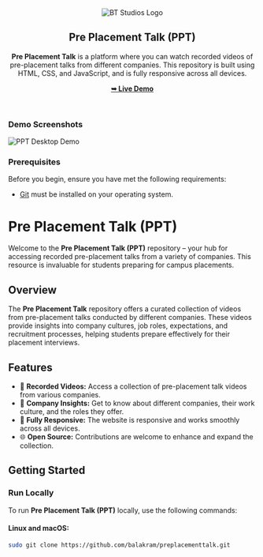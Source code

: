 <div align="center">

  <br />
  <br />
  
  <img src="https://balakram.github.io/btstudios/assets/img/btlogo.png" alt="BT Studios Logo" />

  <h2 align="center">Pre Placement Talk (PPT)</h2>

  **Pre Placement Talk** is a platform where you can watch recorded videos of pre-placement talks from different companies. This repository is built using HTML, CSS, and JavaScript, and is fully responsive across all devices.

  <a href="https://balakram.github.io/preplacementtalk/"><strong>➥ Live Demo</strong></a>

</div>

<br />

### Demo Screenshots

![PPT Desktop Demo](https://balakram.github.io/balakramtudu/img/projects/project-5.png)

### Prerequisites

Before you begin, ensure you have met the following requirements:

* [Git](https://git-scm.com/downloads "Download Git") must be installed on your operating system.

# Pre Placement Talk (PPT)

Welcome to the **Pre Placement Talk (PPT)** repository – your hub for accessing recorded pre-placement talks from a variety of companies. This resource is invaluable for students preparing for campus placements.

## Overview

The **Pre Placement Talk** repository offers a curated collection of videos from pre-placement talks conducted by different companies. These videos provide insights into company cultures, job roles, expectations, and recruitment processes, helping students prepare effectively for their placement interviews.

## Features

- 🎥 **Recorded Videos:** Access a collection of pre-placement talk videos from various companies.
- 🏢 **Company Insights:** Get to know about different companies, their work culture, and the roles they offer.
- 📱 **Fully Responsive:** The website is responsive and works smoothly across all devices.
- 🌐 **Open Source:** Contributions are welcome to enhance and expand the collection.

## Getting Started

### Run Locally

To run **Pre Placement Talk (PPT)** locally, use the following commands:

#### Linux and macOS:

```bash
sudo git clone https://github.com/balakram/preplacementtalk.git
